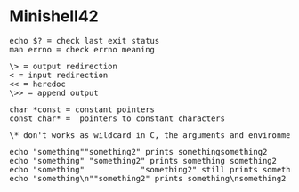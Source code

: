 # Minishell42

<pre>
echo $? = check last exit status  
man errno = check errno meaning  
</pre>

<pre>
\> = output redirection  
< = input redirection  
<< = heredoc  
\>> = append output  
</pre>

<pre>
char *const = constant pointers    
const char* =  pointers to constant characters   
</pre>

<pre>\* don't works as wildcard in C, the arguments and environment are provided as arrays of pointers.  </pre>

<pre>
echo "something""something2" prints somethingsomething2  
echo "something" "something2" prints something something2  
echo "something"     	    "something2" still prints something something2  
echo "something\n""something2" prints something\nsomething2   
</pre>